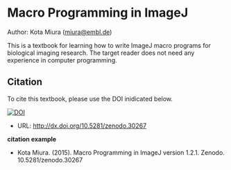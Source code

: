 # Macro Programming in ImageJ

Author: Kota Miura (<miura@embl.de>)

This is a textbook for learning how to write ImageJ macro programs for biological imaging research. The target reader does not need any experience in computer programming. 

## Citation

To cite this textbook, please use the DOI inidicated below. 

[![DOI](https://zenodo.org/badge/doi/10.5281/zenodo.30267.svg)](http://dx.doi.org/10.5281/zenodo.30267)

- URL: <http://dx.doi.org/10.5281/zenodo.30267>

**citation example**


- Kota Miura. (2015). Macro Programming in ImageJ version 1.2.1. Zenodo. 10.5281/zenodo.30267
